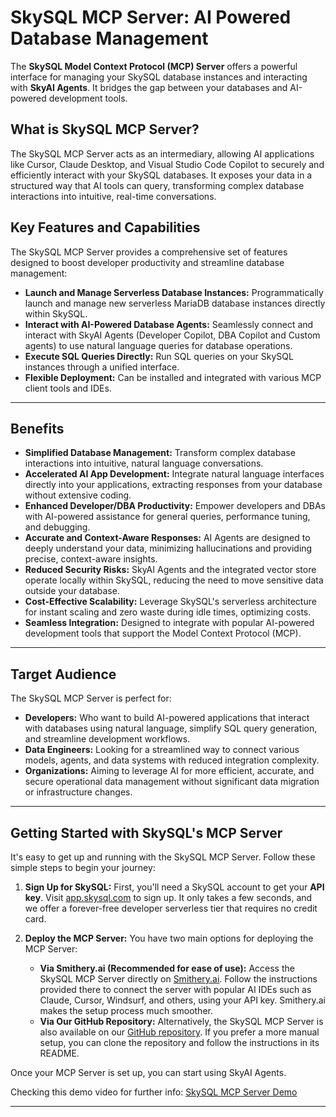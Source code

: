 # SkySQL MCP Server: AI Powered Database Management 

The **SkySQL Model Context Protocol (MCP) Server** offers a powerful interface for managing your SkySQL database instances and interacting with **SkyAI Agents**. It bridges the gap between your databases and AI-powered development tools.

## What is SkySQL MCP Server?

The SkySQL MCP Server acts as an intermediary, allowing AI applications like Cursor, Claude Desktop, and Visual Studio Code Copilot to securely and efficiently interact with your SkySQL databases. It exposes your data in a structured way that AI tools can query, transforming complex database interactions into intuitive, real-time conversations.

## Key Features and Capabilities

The SkySQL MCP Server provides a comprehensive set of features designed to boost developer productivity and streamline database management:

* **Launch and Manage Serverless Database Instances:** Programmatically launch and manage new serverless MariaDB database instances directly within SkySQL.
* **Interact with AI-Powered Database Agents:** Seamlessly connect and interact with SkyAI Agents (Developer Copilot, DBA Copilot and Custom agents) to use natural language queries for database operations.
* **Execute SQL Queries Directly:** Run SQL queries on your SkySQL  instances through a unified interface.
* **Flexible Deployment:** Can be installed and integrated with various MCP client tools and IDEs.

---

## Benefits

* **Simplified Database Management:** Transform complex database interactions into intuitive, natural language conversations.
* **Accelerated AI App Development:** Integrate natural language interfaces directly into your applications, extracting responses from your database without extensive coding.
* **Enhanced Developer/DBA Productivity:** Empower developers and DBAs with AI-powered assistance for general queries, performance tuning, and debugging.
* **Accurate and Context-Aware Responses:** AI Agents are designed to deeply understand your data, minimizing hallucinations and providing precise, context-aware insights.
* **Reduced Security Risks:** SkyAI Agents and the integrated vector store operate locally within SkySQL, reducing the need to move sensitive data outside your database.
* **Cost-Effective Scalability:** Leverage SkySQL's serverless architecture for instant scaling and zero waste during idle times, optimizing costs.
* **Seamless Integration:** Designed to integrate with popular AI-powered development tools that support the Model Context Protocol (MCP).

---

## Target Audience

The SkySQL MCP Server is perfect for:

* **Developers:** Who want to build AI-powered applications that interact with databases using natural language, simplify SQL query generation, and streamline development workflows.
* **Data Engineers:** Looking for a streamlined way to connect various models, agents, and data systems with reduced integration complexity.
* **Organizations:** Aiming to leverage AI for more efficient, accurate, and secure operational data management without significant data migration or infrastructure changes.

---

## Getting Started with SkySQL's MCP Server

It's easy to get up and running with the SkySQL MCP Server. Follow these simple steps to begin your journey:

1.  **Sign Up for SkySQL:**
    First, you'll need a SkySQL account to get your **API key**. Visit [app.skysql.com](https://app.skysql.com/) to sign up. It only takes a few seconds, and we offer a forever-free developer serverless tier that requires no credit card.

2.  **Deploy the MCP Server:**
    You have two main options for deploying the MCP Server:

    * **Via Smithery.ai (Recommended for ease of use):**
        Access the SkySQL MCP Server directly on [Smithery.ai](https://smithery.ai/). Follow the instructions provided there to connect the server with popular AI IDEs such as Claude, Cursor, Windsurf, and others, using your API key. Smithery.ai makes the setup process much smoother.
    * **Via Our GitHub Repository:**
        Alternatively, the SkySQL MCP Server is also available on our [GitHub repository](https://github.com/skysqlinc/skysql-mcp). If you prefer a more manual setup, you can clone the repository and follow the instructions in its README.

Once your MCP Server is set up, you can start using SkyAI Agents.

Checking this demo video for further info: [SkySQL MCP Server Demo](https://www.youtube.com/watch?v=S5SR9qfXOBs&t=1s)

---


